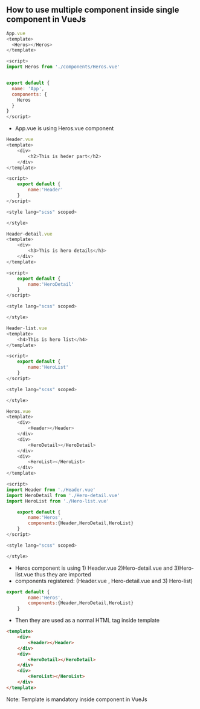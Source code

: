 ## How to use multiple component inside single component in VueJs ##
```js
App.vue
<template>
  <Heros></Heros>
</template>

<script>
import Heros from './components/Heros.vue'


export default {
  name: 'App',
  components: {
    Heros
  }
}
</script>
```

- App.vue is using Heros.vue component

```js
Header.vue
<template>
    <div>
        <h2>This is heder part</h2>
    </div>
</template>

<script>
    export default {
        name:'Header'
    }
</script>

<style lang="scss" scoped>

</style>
```


```js
Header-detail.vue
<template>
    <div>
        <h3>This is hero details</h3>
    </div>
</template>

<script>
    export default {
        name:'HeroDetail'
    }
</script>

<style lang="scss" scoped>

</style>
```

```js
Header-list.vue
<template>
    <h4>This is hero list</h4>
</template>

<script>
    export default {
        name:'HeroList'
    }
</script>

<style lang="scss" scoped>

</style>
```

```js
Heros.vue
<template>
    <div>
        <Header></Header>
    </div>
    <div>
        <HeroDetail></HeroDetail>
    </div>
    <div>
        <HeroList></HeroList>
    </div>
</template>

<script>
import Header from './Header.vue'
import HeroDetail from './Hero-detail.vue'
import HeroList from './Hero-list.vue'

    export default {
        name:'Heros',
        components:{Header,HeroDetail,HeroList}
    }
</script>

<style lang="scss" scoped>

</style>
```

- Heros component is using 1) Header.vue 2)Hero-detail.vue and 3)Hero-list.vue thus they are imported
- components registered: (Header.vue , Hero-detail.vue and 3) Hero-list)

```js
export default {
        name:'Heros',
        components:{Header,HeroDetail,HeroList}
    }
```
- Then they are used as a normal HTML tag inside template 
```html
<template>
    <div>
        <Header></Header>
    </div>
    <div>
        <HeroDetail></HeroDetail>
    </div>
    <div>
        <HeroList></HeroList>
    </div>
</template>
```

Note: Template is mandatory inside component in VueJs
